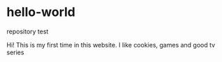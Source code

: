 # hello-world
repository test

Hi!
This is my first time in this website.
I like cookies, games and good tv series
